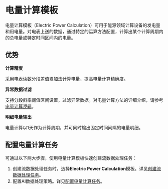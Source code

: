 # 电量计算模板

电量计算模板（Electric Power Calculation）可用于能源领域计算设备的发电量和用电量。对电表上送的数据，通过特定的运算方法配置，计算出某个计算周期内的总电量或特定时间区间内的电量。

## 优势

**计算精度**

采用电表读数分段差值累加法计算电量，提高电量计算精确度。

**异常数据过滤**

支持分段斜率阈值区间设置，过滤异常数据。对电量计算方法的详细介绍，请参考[电量计算逻辑](../reference/power_calculation_logic.html)。

**明细电量输出**

电量计算以1天作为计算周期，并可同时输出固定时间间隔的电量明细。



## 配置电量计算任务

可通过以下两大步骤，使用电量计算模板快速创建流数据处理任务：

1. 创建流数据处理任务时，选择**Electric Power Calculation**模板。详见[创建流数据处理任务](../howto/stream/creating_job.html)。
2. 配置AI数据处理策略。详见[配置电量计算任务](../howto/stream/configuring_pi_template.html)。

